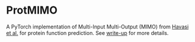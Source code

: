 # ProtMIMO
A PyTorch implementation of Multi-Input Multi-Output (MIMO) from [Havasi et al.](https://arxiv.org/abs/2010.06610) for protein function prediction. See [write-up](https://amirpouya.us/ProtMIMO.pdf) for more details.

